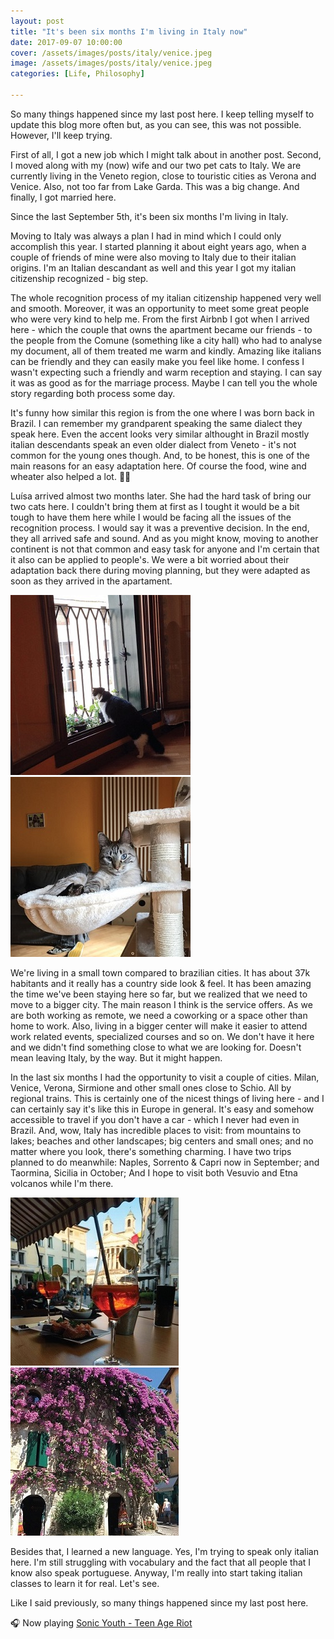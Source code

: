 ```yaml
---
layout: post
title: "It's been six months I'm living in Italy now"
date: 2017-09-07 10:00:00
cover: /assets/images/posts/italy/venice.jpeg
image: /assets/images/posts/italy/venice.jpeg
categories: [Life, Philosophy]
 
---
```


So many things happened since my last post here. I keep telling myself to update this blog more often but, as you can see, this was not possible. However, I'll keep trying.

First of all, I got a new job which I might talk about in another post. Second, I moved along with my (now) wife and our two pet cats to Italy. We are currently living in the Veneto region, close to touristic cities as Verona and Venice. Also, not too far from Lake Garda. This was a big change. And finally, I got married here.

Since the last September 5th, it's been six months I'm living in Italy.

Moving to Italy was always a plan I had in mind which I could only accomplish this year. I started planning it about eight years ago, when a couple of friends of mine were also moving to Italy due to their italian origins. I'm an Italian descandant as well and this year I got my italian citizenship recognized - big step. 

The whole recognition process of my italian citizenship happened very well and smooth. Moreover, it was an opportunity to meet some great people who were very kind to help me. From the first Airbnb I got when I arrived here - which the couple that owns the apartment became our friends - to the people from the Comune (something like a city hall) who had to analyse my document, all of them treated me warm and kindly. Amazing like italians can be friendly and they can easily make you feel like home. I confess I wasn't expecting such a friendly and warm reception and staying. I can say it was as good as for the marriage process. Maybe I can tell you the whole story regarding both process some day.

It's funny how similar this region is from the one where I was born back in Brazil. I can remember my grandparent speaking the same dialect they speak here. Even the accent looks very similar althought in Brazil mostly italian descendants speak an even older dialect from Veneto - it's not common for the young ones though. And, to be honest, this is one of the main reasons for an easy adaptation here. Of course the food, wine and wheater also helped a lot. 🍝🍷

Luísa arrived almost two months later. She had the hard task of bring our two cats here. I couldn't bring them at first as I tought it would be a bit tough to have them here while I would be facing all the issues of the recognition process. I would say it was a preventive decision. In the end, they all arrived safe and sound. And as you might know, moving to another continent is not that common and easy task for anyone and I'm certain that it also can be applied to people's. We were a bit worried about their adaptation back there during moving planning, but they were adapted as soon as they arrived in the apartament.

[![Catita](/assets/images/posts/italy/catita-small.jpg)](/assets/images/posts/italy/catita-large.jpg)
[![Piqui](/assets/images/posts/italy/piqui-small.jpg)](/assets/images/posts/italy/piqui-large.jpg)

We're living in a small town compared to brazilian cities. It has about 37k habitants and it really has a country side look & feel. It has been amazing the time we've been staying here so far, but we realized that we need to move to a bigger city. The main reason I think is the service offers. As we are both working as remote, we need a coworking or a space other than home to work. Also, living in a bigger center will make it easier to attend work related events, specialized courses and so on. We don't have it here and we didn't find something close to what we are looking for. Doesn't mean leaving Italy, by the way. But it might happen.

In the last six months I had the opportunity to visit a couple of cities. Milan, Venice, Verona, Sirmione and other small ones close to Schio. All by regional trains. This is certainly one of the nicest things of living here - and I can certainly say it's like this in Europe in general. It's easy and somehow accessible to travel if you don't have a car - which I never had even in Brazil. And, wow, Italy has incredible places to visit: from mountains to lakes; beaches and other landscapes; big centers and small ones; and no matter where you look, there's something charming. I have two trips planned to do meanwhile: Naples, Sorrento & Capri now in September; and Taormina, Sicilia in October; And I hope to visit both Vesuvio and Etna volcanos while I'm there. 

[![Schio](/assets/images/posts/italy/schio-small.jpg)](/assets/images/posts/italy/schio-large.jpg)
[![Sirmione](/assets/images/posts/italy/sirmione-small.jpg)](/assets/images/posts/italy/sirmione-large.jpg)

Besides that, I learned a new language. Yes, I'm trying to speak only italian here. I'm still struggling with vocabulary and the fact that all people that I know also speak portuguese. Anyway, I'm really into start taking italian classes to learn it for real. Let's see.

Like I said previously, so many things happened since my last post here.


🎧 Now playing [Sonic Youth - Teen Age Riot](https://open.spotify.com/track/0WIbzDVEpmOyBnqqdtqIL9) 
